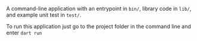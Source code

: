 A command-line application with an entrypoint in `bin/`, library code
in `lib/`, and example unit test in `test/`.


To run this application just go to the project folder in the command line and 
enter `dart run`